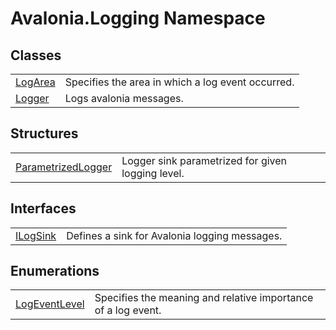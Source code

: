 # Avalonia.Logging Namespace






## Classes
<table>
<tr>
<td><a href="T_Avalonia_Logging_LogArea">LogArea</a></td>
<td>Specifies the area in which a log event occurred.</td>
</tr>
<tr>
<td><a href="T_Avalonia_Logging_Logger">Logger</a></td>
<td>Logs avalonia messages.</td>
</tr>
</table>

## Structures
<table>
<tr>
<td><a href="T_Avalonia_Logging_ParametrizedLogger">ParametrizedLogger</a></td>
<td>Logger sink parametrized for given logging level.</td>
</tr>
</table>

## Interfaces
<table>
<tr>
<td><a href="T_Avalonia_Logging_ILogSink">ILogSink</a></td>
<td>Defines a sink for Avalonia logging messages.</td>
</tr>
</table>

## Enumerations
<table>
<tr>
<td><a href="T_Avalonia_Logging_LogEventLevel">LogEventLevel</a></td>
<td>Specifies the meaning and relative importance of a log event.</td>
</tr>
</table>

